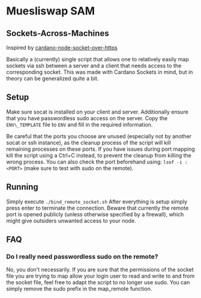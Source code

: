 # Muesliswap SAM
## Sockets-Across-Machines

Inspired by [cardano-node-socket-over-https](https://gimbalabs.com/dandelion/endpoints/cardano-node-socket)

Basically a (currently) single script that allows one to relatively easily map sockets via ssh between a server and a client that needs access to the corresponding socket.
This was made with Cardano Sockets in mind, but in theory can be generalized quite a bit.

## Setup

Make sure socat is installed on your client and server.
Additionally ensure that you have passwordless sudo access on the server.
Copy the `ENV\_TEMPLATE` file to `ENV` and fill in the required information.

Be careful that the ports you choose are unused (especially not by another socat or ssh instance), as the cleanup process of the script will kill remaining processes on these ports.
If you have issues during port mapping kill the script using a Ctrl+C instead, to prevent the cleanup from killing the wrong process.
You can also check the port beforehand using: `lsof -i :<PORT>` (make sure to test with sudo on the remote).

## Running

Simply execute `./bind_remote_socket.sh`
After everything is setup simply press enter to terminate the connection.
Beware that currently the remote port is opened publicly (unless otherwise specified by a firewall), which might give outsiders unwanted access to your node.


## FAQ

### Do I really need passwordless sudo on the remote?
No, you don't necessarily. If you are sure that the permissions of the socket file you are trying to map allow your login user to read and write to and from the socket file, feel free to adapt the script to no longer use sudo.
You can simply remove the sudo prefix in the map\_remote function.

